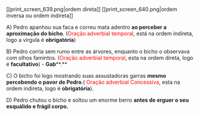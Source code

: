 

[[print_screen_639.png|ordem direta]]
[[print_screen_640.png|ordem inversa ou ordem indireta]]

A) Pedro apanhou sua faca e correu mata adentro **ao perceber a aproximação do bicho**. (<span style="color:#ff0000">Oração adverbial temporal</span>, está na ordem indireta, logo a virgula é **obrigatória**)

B) Pedro corria sem rumo entre as árvores, enquanto o bicho o observava com olhos famintos. (<span style="color:#ff0000">Oração adverbial temporal</span>, esta na ordem direta, logo é **facultativo**) - **Gab****.**

C) O bicho foi logo mostrando suas assustadoras garras **mesmo percebendo o pavor de Pedro**.( <span style="color:#ff0000">Oração adverbial Concessiva</span>, esta na ordem indireta, logo é **obrigatória**).

D) Pedro chutou o bicho e soltou um enorme berro **antes de erguer o seu esquálido e frágil corpo.**